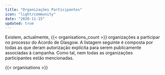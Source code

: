 ```yaml
---
title: "Organizações Participantes"
icon: "light/community"
date: "2020-11-15"
updated: true
---
```


Existem, actualmente, {{< organisations_count >}} organizações a participar no processo do Acordo de Glasgow. A listagem seguinte é composta por todas as que deram autorização explícita para serem publicamente associadas à campanha. Como tal, nem todas as organizações participantes estão mencionadas.  

{{< organisations >}}
